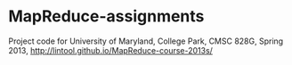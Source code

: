 MapReduce-assignments
=====================
Project code for University of Maryland, College Park, CMSC 828G, Spring 2013, http://lintool.github.io/MapReduce-course-2013s/
